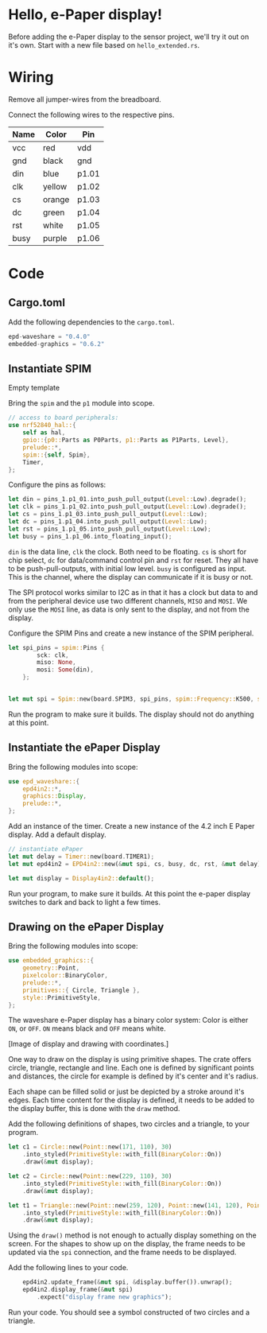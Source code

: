 # Hello, e-Paper display!

Before adding the e-Paper display to the sensor project, we'll try it out on it's own. Start with a new file based on `hello_extended.rs`.

# Wiring
Remove all jumper-wires from the breadboard. 

Connect the following wires to the respective pins.

|Name|Color|Pin|
|-------------|-----------------|--------------------|
|vcc|red|vdd|
|gnd|black|gnd|
|din|blue|p1.01|
|clk|yellow|p1.02|
|cs|orange|p1.03|
|dc|green|p1.04|
|rst|white|p1.05|
|busy|purple|p1.06|

# Code

## Cargo.toml

Add the following dependencies to the `cargo.toml`.

```rust
epd-waveshare = "0.4.0"
embedded-graphics = "0.6.2"
```

## Instantiate SPIM

Empty template

Bring the `spim` and the `p1` module into scope.

```rust
// access to board peripherals:
use nrf52840_hal::{
    self as hal,
    gpio::{p0::Parts as P0Parts, p1::Parts as P1Parts, Level},
    prelude::*,
    spim::{self, Spim},
    Timer,
};
```

Configure the pins as follows:

```rust
let din = pins_1.p1_01.into_push_pull_output(Level::Low).degrade();
let clk = pins_1.p1_02.into_push_pull_output(Level::Low).degrade();
let cs = pins_1.p1_03.into_push_pull_output(Level::Low);
let dc = pins_1.p1_04.into_push_pull_output(Level::Low);
let rst = pins_1.p1_05.into_push_pull_output(Level::Low);
let busy = pins_1.p1_06.into_floating_input();
```

`din` is the data line, `clk` the clock. Both need to be floating. 
`cs` is short for chip select, `dc` for data/command control pin and `rst` for reset. They all have to be push-pull-outputs, with initial low level. 
`busy` is configured as input. This is the channel, where the display can communicate if it is busy or not. 

The SPI protocol works similar to I2C as in that it has a clock but data to and from the peripheral device use two different channels, `MISO` and `MOSI`. We only use the `MOSI` line, as data is only sent to the display, and not from the display. 

Configure the SPIM Pins and create a new instance of the SPIM peripheral. 

```rust
let spi_pins = spim::Pins {
        sck: clk,
        miso: None,
        mosi: Some(din),
    };
 

let mut spi = Spim::new(board.SPIM3, spi_pins, spim::Frequency::K500, spim::MODE_0, 0);
```

Run the program to make sure it builds. The display should not do anything at this point.


## Instantiate the ePaper Display

Bring the following modules into scope:

```rust
use epd_waveshare::{
    epd4in2::*,
    graphics::Display,
    prelude::*,
};
```

Add an instance of the timer. 
Create a new instance of the 4.2 inch E Paper display. 
Add a default display.

```rust
// instantiate ePaper
let mut delay = Timer::new(board.TIMER1);
let mut epd4in2 = EPD4in2::new(&mut spi, cs, busy, dc, rst, &mut delay).unwrap();

let mut display = Display4in2::default();
```
Run your program, to make sure it builds. At this point the e-paper display switches to dark and back to light a few times. 

## Drawing on the ePaper Display

Bring the following modules into scope:

```rust
use embedded_graphics::{
    geometry::Point,
    pixelcolor::BinaryColor,
    prelude::*,
    primitives::{ Circle, Triangle },
    style::PrimitiveStyle, 
};
```
The waveshare e-Paper display has a binary color system: Color is either `ON`, or `OFF`. `ON` means black and `OFF` means white. 

[Image of display and drawing with coordinates.]

One way to draw on the display is using primitive shapes. The crate offers circle, triangle, rectangle and line. Each one is defined by significant points and distances, the circle for example is defined by it's center and it's radius. 

Each shape can be filled solid or just be depicted by a stroke around it's edges. Each time content for the display is defined, it needs to be added to the display buffer, this is done with the `draw` method.

Add the following definitions of shapes, two circles and a triangle, to your program.


```rust
let c1 = Circle::new(Point::new(171, 110), 30)
    .into_styled(PrimitiveStyle::with_fill(BinaryColor::On))
    .draw(&mut display);

let c2 = Circle::new(Point::new(229, 110), 30)
    .into_styled(PrimitiveStyle::with_fill(BinaryColor::On))
    .draw(&mut display);

let t1 = Triangle::new(Point::new(259, 120), Point::new(141, 120), Point::new(200, 200))
    .into_styled(PrimitiveStyle::with_fill(BinaryColor::On))
    .draw(&mut display);
```

Using the `draw()` method is not enough to actually display something on the screen. For the shapes to show up on the display, the frame needs to be updated via the `spi` connection, and the frame needs to be displayed. 

Add the following lines to your code. 

```rust
    epd4in2.update_frame(&mut spi, &display.buffer()).unwrap();
    epd4in2.display_frame(&mut spi)
        .expect("display frame new graphics");
```

Run your code. You should see a symbol constructed of two circles and a triangle.

